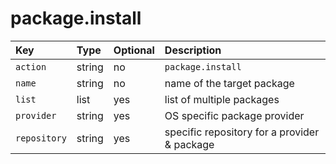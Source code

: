 # package.install

| Key | Type | Optional | Description |
| :--- | :--- | :--- | :--- |
| `action` | string | no | `package.install` |
| `name` | string | no | name of the target package |
| `list` | list | yes | list of multiple packages |
| `provider` | string | yes | OS specific package provider |
| `repository` | string | yes | specific repository for a provider & package |



